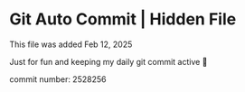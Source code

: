 # Git Auto Commit | Hidden File

This file was added Feb 12, 2025

Just for fun and keeping my daily git commit active 🤪

commit number: 2528256
